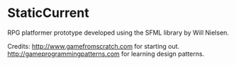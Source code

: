 # StaticCurrent
RPG platformer prototype developed using the SFML library by Will Nielsen.


Credits:
http://www.gamefromscratch.com for starting out.
http://gameprogrammingpatterns.com for learning design patterns.
